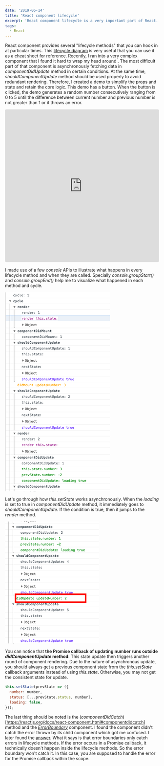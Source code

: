 ```yaml
---
date: '2019-06-14'
title: 'React component lifecycle'
excerpt: 'React component lifecycle is a very important part of React. I created a demo to illustrate how it works with full details'
tags:
  - React
---
```


React component provides several "lifecycle methods" that you can hook in at particular times. This [lifecycle diagram] is very useful that you can use it as a cheat sheet for reference. Recently, I ran into a very complex component that I found it hard to wrap my head around . The most difficult part of that component is asynchronously fetching data in _componentDidUpdate_ method in certain conditions. At the same time, _shouldComponentUpdate_ method should be used properly to avoid redundant rendering. Therefore, I created a demo to simplify the props and state and retain the core logic. This demo has a button. When the button is clicked, the demo generates a random number consecutively ranging from 0 to 5 until the difference between current number and previous number is not greater than 1 or it throws an error.

<iframe src="https://codesandbox.io/embed/silly-shannon-1m5ne?fontsize=14" title="React complicate lifecycle" allow="geolocation; microphone; camera; midi; vr; accelerometer; gyroscope; payment; ambient-light-sensor; encrypted-media" style="width:100%; height:500px; border:0; border-radius: 4px; overflow:hidden;" sandbox="allow-modals allow-forms allow-popups allow-scripts allow-same-origin"></iframe>

I made use of a few _console_ APIs to illustrate what happens in every lifecycle method and when they are called. Specially _console.groupStart()_ and _console.groupEnd()_ help me to visualize what happened in each method and cycle.

![console][console screenshot]

Let's go through how _this.setState_ works asynchronously. When the _loading_ is set to true in _componentDidUpdate_ method, it immediately goes to _shouldComponentUpdate_. If the condition is true, then it jumps to the _render_ method.

![update_number][update_number screenshot]

You can notice that **the Promise callback of updating number runs outside _didComponentUpdate_ method**. This state update then triggers another round of component rendering. Due to the nature of asynchronous update, you should always get a previous component state from the _this.setState_ callback arguments instead of using _this.state_.
Otherwise, you may not get the consistent state for update.

```js
this.setState(prevState => ({
  number: number,
  status: [...prevState.status, number],
  loading: false,
}));
```

The last thing should be noted is the (_componentDidCatch_)[https://reactjs.org/docs/react-component.html#componentdidcatch] method and the [_ErrorBoundary_](https://reactjs.org/docs/error-boundaries.html) component. I found the component didn't catch the error thrown by its child component which got me confused. I later found the [answer](https://github.com/facebook/react/issues/11334). What it says is that error boundaries only catch errors in lifecycle methods. If the error occurs in a Promise callback, it technically doesn't happen inside the lifecycle methods. So the error boundary won't catch it. In this case, you are supposed to handle the error for the Promise callback within the scope.

[lifecycle diagram]: http://projects.wojtekmaj.pl/react-lifecycle-methods-diagram/
[console screenshot]: ../../assets/img/react-lifecycle-log.png
[update_number screenshot]: ../../assets/img/react-lifecycle-updatenumber.png
